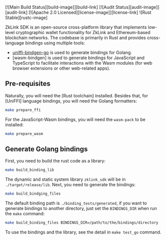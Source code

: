 [![Main Build Status][build-image]][build-link]
[![Audit Status][audit-image]][audit-link]
[![Apache 2.0 Licensed][license-image]][license-link]
![Rust Stable][rustc-image]


ZkLink SDK is an open-source cross-platform library that implements low-level cryptographic wallet functionality
for ZkLink and Ethereum-based  blockchain networks.
The codebase is primarily in Rust and provides cross-language bindings using multiple tools:

- [uniffi-bindgen-go](https://github.com/NordSecurity/uniffi-bindgen-go/tree/main) is used to generate bindings for Golang.
- [wasm-bindgen] is used to generate bindings for JavaScript and TypeScript to facilitate interactions with the Wasm modules (for web browser extensions or other web-related apps).

## Pre-requisites
Naturally, you will need the [Rust toolchain] installed.
Besides that, for [UniFFI] language bindings, you will need the Golang formatters:

```bash
make prepare_ffi
```

For the JavaScript-Wasm bindings, you will need the `wasm-pack` to be installed:
```bash
make prepare_wasm
```

## Generate Golang bindings

First, you need to build the rust code as a library:
```bash
make build_binding_lib 
```
The dynamic and static system library `zklink_sdk` will be in `./target/release/lib`. Next, you need to generate the bindings:

```bash
make build_bindging_files 
```

The default binding path is `./binding_tests/generated`, if you want to generate bindings to another directory, just set the  `BINDINGS_DIR` when run the `make` command:

```bash
make build_binding_files BINDINGS_DIR=/path/to/the/bindings/directory
```

To use the bindings and the library, see the detail in `make test_go` command.


